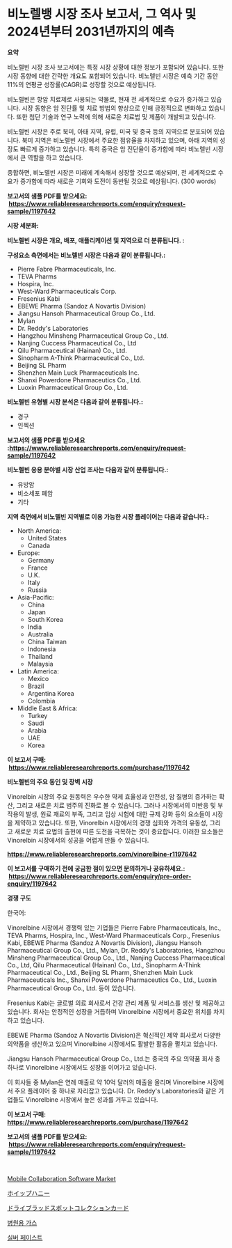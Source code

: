 <p><h1>비노렐뱅 시장 조사 보고서, 그 역사 및 2024년부터 2031년까지의 예측</h1></p><p><strong>요약</strong></p>
<p><p>비노렐빈 시장 조사 보고서에는 특정 시장 상황에 대한 정보가 포함되어 있습니다. 또한 시장 동향에 대한 간략한 개요도 포함되어 있습니다. 비노렐빈 시장은 예측 기간 동안 11%의 연평균 성장률(CAGR)로 성장할 것으로 예상됩니다.</p><p>비노렐빈은 항암 치료제로 사용되는 약물로, 현재 전 세계적으로 수요가 증가하고 있습니다. 시장 동향은 암 진단률 및 치료 방법의 향상으로 인해 긍정적으로 변화하고 있습니다. 또한 첨단 기술과 연구 노력에 의해 새로운 치료법 및 제품이 개발되고 있습니다.</p><p>비노렐빈 시장은 주로 북미, 아태 지역, 유럽, 미국 및 중국 등의 지역으로 분포되어 있습니다. 북미 지역은 비노렐빈 시장에서 주요한 점유율을 차지하고 있으며, 아태 지역의 성장도 빠르게 증가하고 있습니다. 특히 중국은 암 진단율이 증가함에 따라 비노렐빈 시장에서 큰 역할을 하고 있습니다.</p><p>종합하면, 비노렐빈 시장은 미래에 계속해서 성장할 것으로 예상되며, 전 세계적으로 수요가 증가함에 따라 새로운 기회와 도전이 동반될 것으로 예상됩니다. (300 words)</p></p>
<p><strong>보고서의 샘플 PDF를 받으세요: &nbsp;<a href="https://www.reliableresearchreports.com/enquiry/request-sample/1197642">https://www.reliableresearchreports.com/enquiry/request-sample/1197642</a></strong></p>
<p><strong>시장 세분화:</strong></p>
<p><strong> 비노렐빈 시장은 개요, 배포, 애플리케이션 및 지역으로 더 분류됩니다. :</strong></p>
<p><strong>구성요소 측면에서는 비노렐빈 시장은 다음과 같이 분류됩니다.:</strong></p>
<p><ul><li>Pierre Fabre Pharmaceuticals, Inc.</li><li>TEVA Pharms</li><li>Hospira, Inc.</li><li>West-Ward Pharmaceuticals Corp.</li><li>Fresenius Kabi</li><li>EBEWE Pharma (Sandoz A Novartis Division)</li><li>Jiangsu Hansoh Pharmaceutical Group Co., Ltd.</li><li>Mylan</li><li>Dr. Reddy's Laboratories</li><li>Hangzhou Minsheng Pharmaceutical Group Co., Ltd.</li><li>Nanjing Cuccess Pharmaceutical Co., Ltd</li><li>Qilu Pharmaceutical (Hainan) Co., Ltd.</li><li>Sinopharm A-Think Pharmaceutical Co., Ltd.</li><li>Beijing SL Pharm</li><li>Shenzhen Main Luck Pharmaceuticals Inc.</li><li>Shanxi Powerdone Pharmaceutics Co., Ltd.</li><li>Luoxin Pharmaceutical Group Co., Ltd.</li></ul></p>
<p><strong> 비노렐빈 유형별 시장 분석은 다음과 같이 분류됩니다.:</strong></p>
<p><ul><li>경구</li><li>인젝션</li></ul></p>
<p><strong>보고서의 샘플 PDF를 받으세요 :<a href="https://www.reliableresearchreports.com/enquiry/request-sample/1197642">https://www.reliableresearchreports.com/enquiry/request-sample/1197642</a></strong></p>
<p><strong> 비노렐빈 응용 분야별 시장 산업 조사는 다음과 같이 분류됩니다.:</strong></p>
<p><ul><li>유방암</li><li>비소세포 폐암</li><li>기타</li></ul></p>
<p><strong>지역 측면에서 비노렐빈 지역별로 이용 가능한 시장 플레이어는 다음과 같습니다.:</strong></p>
<p><ul>
    <li>
        North America:
        <ul>
            <li>United States</li>
            <li>Canada</li>
        </ul>
    </li>
    <li>
        Europe:
        <ul>
            <li>Germany</li>
            <li>France</li>
            <li>U.K.</li>
            <li>Italy</li>
            <li>Russia</li>
        </ul>
    </li>
    <li>
        Asia-Pacific:
        <ul>
            <li>China</li>
            <li>Japan</li>
            <li>South Korea</li>
            <li>India</li>
            <li>Australia</li>
            <li>China Taiwan</li>
            <li>Indonesia</li>
            <li>Thailand</li>
            <li>Malaysia</li>
        </ul>
    </li>
    <li>
        Latin America:
        <ul>
            <li>Mexico</li>
            <li>Brazil</li>
            <li>Argentina Korea</li>
            <li>Colombia</li>
        </ul>
    </li>
    <li>
        Middle East & Africa:
        <ul>
            <li>Turkey</li>
            <li>Saudi</li>
            <li>Arabia</li>
            <li>UAE</li>
            <li>Korea</li>
        </ul>
    </li>
    </ul></p>
<p><strong>이 보고서 구매: &nbsp;<a href="https://www.reliableresearchreports.com/purchase/1197642">https://www.reliableresearchreports.com/purchase/1197642</a></strong></p>
<p><strong>비노렐빈의 주요 동인 및 장벽 시장</strong></p>
<p><p>Vinorelbin 시장의 주요 원동력은 우수한 약제 효율성과 안전성, 암 질병의 증가하는 확산, 그리고 새로운 치료 범주의 진화로 볼 수 있습니다. 그러나 시장에서의 미반응 및 부작용의 발생, 원료 재료의 부족, 그리고 임상 시험에 대한 규제 강화 등의 요소들이 시장을 제약하고 있습니다. 또한, Vinorelbin 시장에서의 경쟁 심화와 가격의 유동성, 그리고 새로운 치료 요법의 출현에 따른 도전을 극복하는 것이 중요합니다. 이러한 요소들은 Vinorelbin 시장에서의 성공을 어렵게 만들 수 있습니다.</p></p>
<p><strong><a href="https://www.reliableresearchreports.com/vinorelbine-r1197642">https://www.reliableresearchreports.com/vinorelbine-r1197642</a></strong></p>
<p><strong>이 보고서를 구매하기 전에 궁금한 점이 있으면 문의하거나 공유하세요.: &nbsp;<a href="https://www.reliableresearchreports.com/enquiry/pre-order-enquiry/1197642">https://www.reliableresearchreports.com/enquiry/pre-order-enquiry/1197642</a></strong></p>
<p><strong>경쟁 구도</strong></p>
<p><p>한국어:</p><p>Vinorelbine 시장에서 경쟁력 있는 기업들은 Pierre Fabre Pharmaceuticals, Inc., TEVA Pharms, Hospira, Inc., West-Ward Pharmaceuticals Corp., Fresenius Kabi, EBEWE Pharma (Sandoz A Novartis Division), Jiangsu Hansoh Pharmaceutical Group Co., Ltd., Mylan, Dr. Reddy's Laboratories, Hangzhou Minsheng Pharmaceutical Group Co., Ltd., Nanjing Cuccess Pharmaceutical Co., Ltd, Qilu Pharmaceutical (Hainan) Co., Ltd., Sinopharm A-Think Pharmaceutical Co., Ltd., Beijing SL Pharm, Shenzhen Main Luck Pharmaceuticals Inc., Shanxi Powerdone Pharmaceutics Co., Ltd., Luoxin Pharmaceutical Group Co., Ltd. 등이 있습니다.</p><p>Fresenius Kabi는 글로벌 의료 회사로서 건강 관리 제품 및 서비스를 생산 및 제공하고 있습니다. 회사는 안정적인 성장을 거듭하며 Vinorelbine 시장에서 중요한 위치를 차지하고 있습니다. </p><p>EBEWE Pharma (Sandoz A Novartis Division)은 혁신적인 제약 회사로서 다양한 의약품을 생산하고 있으며 Vinorelbine 시장에서도 활발한 활동을 펼치고 있습니다.</p><p>Jiangsu Hansoh Pharmaceutical Group Co., Ltd.는 중국의 주요 의약품 회사 중 하나로 Vinorelbine 시장에서도 성장을 이어가고 있습니다.</p><p>이 회사들 중 Mylan은 연례 매출로 약 10억 달러의 매출을 올리며 Vinorelbine 시장에서 주요 플레이어 중 하나로 자리잡고 있습니다. Dr. Reddy's Laboratories와 같은 기업들도 Vinorelbine 시장에서 높은 성과를 거두고 있습니다.</p></p>
<p><strong>이 보고서 구매: &nbsp; <a href="https://www.reliableresearchreports.com/purchase/1197642">https://www.reliableresearchreports.com/purchase/1197642</a></strong></p>
<p><strong>보고서의 샘플 PDF를 받으세요: &nbsp;<a href="https://www.reliableresearchreports.com/enquiry/request-sample/1197642">https://www.reliableresearchreports.com/enquiry/request-sample/1197642</a></strong><strong></strong></p>
<p>&nbsp;</p>
<p><p><a href="https://github.com/Chiragrp22/Market-Research-Report-List-4/blob/main/mobile-collaboration-software-market.md">Mobile Collaboration Software Market</a></p><p><a href="https://medium.com/@evans21bill/%E3%83%9B%E3%82%A4%E3%83%83%E3%83%97%E3%81%95%E3%82%8C%E3%81%9F%E3%83%8F%E3%83%8B%E3%83%BC%E5%B8%82%E5%A0%B4%E5%88%86%E6%9E%90-%E3%81%9D%E3%81%AEcagr-%E5%B8%82%E5%A0%B4%E3%82%BB%E3%82%B0%E3%83%A1%E3%83%B3%E3%83%86%E3%83%BC%E3%82%B7%E3%83%A7%E3%83%B3-%E3%82%B0%E3%83%AD%E3%83%BC%E3%83%90%E3%83%AB%E7%94%A3%E6%A5%AD%E6%A6%82%E8%A6%81-6214a4bab2a5">ホイップハニー</a></p><p><a href="https://medium.com/@santosuigrtley997836/%E4%B9%BE%E7%87%A5%E3%81%97%E3%81%9F%E8%A1%80%E6%B6%B2%E3%82%B9%E3%83%9D%E3%83%83%E3%83%88%E5%8F%8E%E9%9B%86%E3%82%AB%E3%83%BC%E3%83%89%E5%B8%82%E5%A0%B4%E3%81%AE%E8%A6%8F%E6%A8%A1%E3%81%A8%E5%B8%82%E5%A0%B4%E5%8B%95%E5%90%91-%E5%AE%8C%E5%85%A8%E3%81%AA%E6%A5%AD%E7%95%8C%E6%A6%82%E8%A6%81-2024%E5%B9%B4%E3%81%8B%E3%82%892031%E5%B9%B4-5890db366f64">ドライブラッドスポットコレクションカード</a></p><p><a href="https://medium.com/@marchall15/%EB%B3%91%EC%9B%90-%EA%B0%80%EC%8A%A4-%EC%8B%9C%EC%9E%A5-%EB%B6%84%EC%84%9D-%EA%B8%80%EB%A1%9C%EB%B2%8C-%EC%82%B0%EC%97%85-%EC%A0%84%EB%A7%9D-%EB%B0%8F-%EC%98%88%EC%B8%A1-2024-2031-c991e873ce37">병원용 가스</a></p><p><a href="https://medium.com/@dinty11332244/%EC%9D%80%EC%83%89-%ED%8E%98%EC%9D%B4%EC%8A%A4%ED%8A%B8-%EC%8B%9C%EC%9E%A5-2031%EB%85%84%EA%B9%8C%EC%A7%80%EC%9D%98-%ED%8A%B8%EB%A0%8C%EB%93%9C-%EC%98%88%EC%B8%A1-%EB%B0%8F-%EA%B2%BD%EC%9F%81-%EB%B6%84%EC%84%9D-aacc523976e6">실버 페이스트</a></p></p>